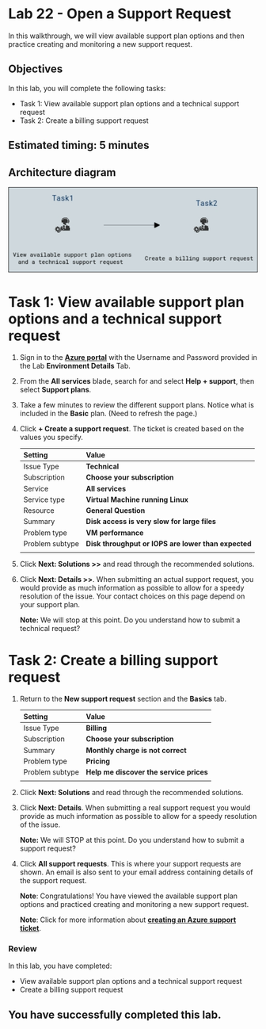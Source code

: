 # Lab 22 - Open a Support Request

In this walkthrough, we will view available support plan options and then practice creating and monitoring a new support request.

## Objectives

In this lab, you will complete the following tasks:

+ Task 1: View available support plan options and a technical support request
+ Task 2: Create a billing support request
  
## Estimated timing: 5 minutes

## Architecture diagram

![](../images/az900lab22.png)

# Task 1: View available support plan options and a technical support request

1. Sign in to the [**Azure portal**](https://portal.azure.com) with the Username and Password provided in the Lab **Environment Details** Tab.

2. From the **All services** blade, search for and select **Help + support**, then select **Support plans**.

3. Take a few minutes to review the different support plans. Notice what is included in the **Basic** plan. (Need to refresh the page.)

4. Click **+ Create a support request**. The ticket is created based on the values you specify. 

    | Setting | Value|
    |----|--------|
    | Issue Type| **Technical** |
    | Subscription | **Choose your subscription** |
    | Service | **All services** |
    | Service type | **Virtual Machine running Linux** |
    | Resource | **General Question** |
    | Summary | **Disk access is very slow for large files** |
    | Problem type | **VM performance** |
    | Problem subtype | **Disk throughput or IOPS are lower than expected** |    
    | | |

5. Click **Next: Solutions >>** and read through the recommended solutions.

6. Click **Next: Details >>**. When submitting an actual support request, you would provide as much information as possible to allow for a speedy resolution of the issue. Your contact choices on this page depend on your support plan. 

    **Note:** We will stop at this point. Do you understand how to submit a technical request?

# Task 2: Create a billing support request

1. Return to the **New support request** section and the **Basics** tab. 

    | Setting | Value|
    |----|--------|
    | Issue Type| **Billing** |
    | Subscription | **Choose your subscription** |
    | Summary | **Monthly charge is not correct** |
    | Problem type | **Pricing** |
    | Problem subtype | **Help me discover the service prices** |    
    | | |

2. Click **Next: Solutions** and read through the recommended solutions.

3. Click **Next: Details**.  When submitting a real support request you would provide as much information as possible to allow for a speedy resolution of the issue. 

    **Note:** We will STOP at this point. Do you understand how to submit a support request?

4. Click **All support requests**. This is where your support requests are shown. An email is also sent to your email address containing details of the support request.

   **Note**: Congratulations! You have viewed the available support plan options and practiced creating and monitoring a new support request.

   **Note**: Click for more information about [**creating an Azure support ticket**](https://azure.microsoft.com/en-us/support/create-ticket).

### Review
In this lab, you have completed:
- View available support plan options and a technical support request
- Create a billing support request
  
## You have successfully completed this lab.

